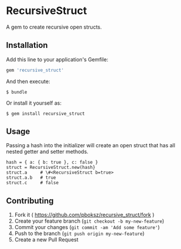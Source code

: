 # RecursiveStruct

A gem to create recursive open structs.

## Installation

Add this line to your application's Gemfile:

```ruby
gem 'recursive_struct'
```

And then execute:

    $ bundle

Or install it yourself as:

    $ gem install recursive_struct

## Usage

Passing a hash into the initializer will create an open struct that has all nested getter and setter methods.

```
hash = { a: { b: true }, c: false }
struct = RecursiveStruct.new(hash}
struct.a     # \#<RecursiveStruct b=true>
struct.a.b   # true
struct.c     # false
```

## Contributing

1. Fork it ( https://github.com/pboksz/recursive_struct/fork )
2. Create your feature branch (`git checkout -b my-new-feature`)
3. Commit your changes (`git commit -am 'Add some feature'`)
4. Push to the branch (`git push origin my-new-feature`)
5. Create a new Pull Request
